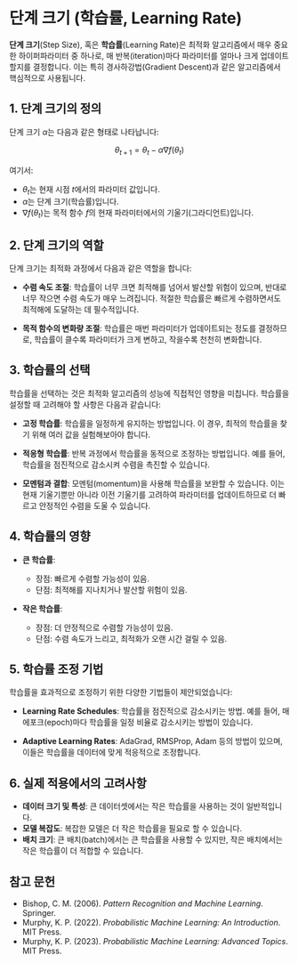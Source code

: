 # 단계 크기 (학습률, Learning Rate)

**단계 크기**(Step Size), 혹은 **학습률**(Learning Rate)은 최적화 알고리즘에서 매우 중요한 하이퍼파라미터 중 하나로, 매 반복(iteration)마다 파라미터를 얼마나 크게 업데이트할지를 결정합니다. 이는 특히 경사하강법(Gradient Descent)과 같은 알고리즘에서 핵심적으로 사용됩니다.

## 1. 단계 크기의 정의

단계 크기 $\alpha$는 다음과 같은 형태로 나타납니다:

$$
\theta_{t+1} = \theta_t - \alpha \nabla f(\theta_t)
$$

여기서:
- $\theta_t$는 현재 시점 $t$에서의 파라미터 값입니다.
- $\alpha$는 단계 크기(학습률)입니다.
- $\nabla f(\theta_t)$는 목적 함수 $f$의 현재 파라미터에서의 기울기(그라디언트)입니다.

## 2. 단계 크기의 역할

단계 크기는 최적화 과정에서 다음과 같은 역할을 합니다:

- **수렴 속도 조절**: 학습률이 너무 크면 최적해를 넘어서 발산할 위험이 있으며, 반대로 너무 작으면 수렴 속도가 매우 느려집니다. 적절한 학습률은 빠르게 수렴하면서도 최적해에 도달하는 데 필수적입니다.
  
- **목적 함수의 변화량 조절**: 학습률은 매번 파라미터가 업데이트되는 정도를 결정하므로, 학습률이 클수록 파라미터가 크게 변하고, 작을수록 천천히 변화합니다.

## 3. 학습률의 선택

학습률을 선택하는 것은 최적화 알고리즘의 성능에 직접적인 영향을 미칩니다. 학습률을 설정할 때 고려해야 할 사항은 다음과 같습니다:

- **고정 학습률**: 학습률을 일정하게 유지하는 방법입니다. 이 경우, 최적의 학습률을 찾기 위해 여러 값을 실험해보아야 합니다.
  
- **적응형 학습률**: 반복 과정에서 학습률을 동적으로 조정하는 방법입니다. 예를 들어, 학습률을 점진적으로 감소시켜 수렴을 촉진할 수 있습니다.

- **모멘텀과 결합**: 모멘텀(momentum)을 사용해 학습률을 보완할 수 있습니다. 이는 현재 기울기뿐만 아니라 이전 기울기를 고려하여 파라미터를 업데이트하므로 더 빠르고 안정적인 수렴을 도울 수 있습니다.

## 4. 학습률의 영향

- **큰 학습률**:
  - 장점: 빠르게 수렴할 가능성이 있음.
  - 단점: 최적해를 지나치거나 발산할 위험이 있음.
  
- **작은 학습률**:
  - 장점: 더 안정적으로 수렴할 가능성이 있음.
  - 단점: 수렴 속도가 느리고, 최적화가 오랜 시간 걸릴 수 있음.

## 5. 학습률 조정 기법

학습률을 효과적으로 조정하기 위한 다양한 기법들이 제안되었습니다:

- **Learning Rate Schedules**: 학습률을 점진적으로 감소시키는 방법. 예를 들어, 매 에포크(epoch)마다 학습률을 일정 비율로 감소시키는 방법이 있습니다.
  
- **Adaptive Learning Rates**: AdaGrad, RMSProp, Adam 등의 방법이 있으며, 이들은 학습률을 데이터에 맞게 적응적으로 조정합니다.

## 6. 실제 적용에서의 고려사항

- **데이터 크기 및 특성**: 큰 데이터셋에서는 작은 학습률을 사용하는 것이 일반적입니다.
- **모델 복잡도**: 복잡한 모델은 더 작은 학습률을 필요로 할 수 있습니다.
- **배치 크기**: 큰 배치(batch)에서는 큰 학습률을 사용할 수 있지만, 작은 배치에서는 작은 학습률이 더 적합할 수 있습니다.

## 참고 문헌

- Bishop, C. M. (2006). *Pattern Recognition and Machine Learning*. Springer.
- Murphy, K. P. (2022). *Probabilistic Machine Learning: An Introduction*. MIT Press.
- Murphy, K. P. (2023). *Probabilistic Machine Learning: Advanced Topics*. MIT Press.
